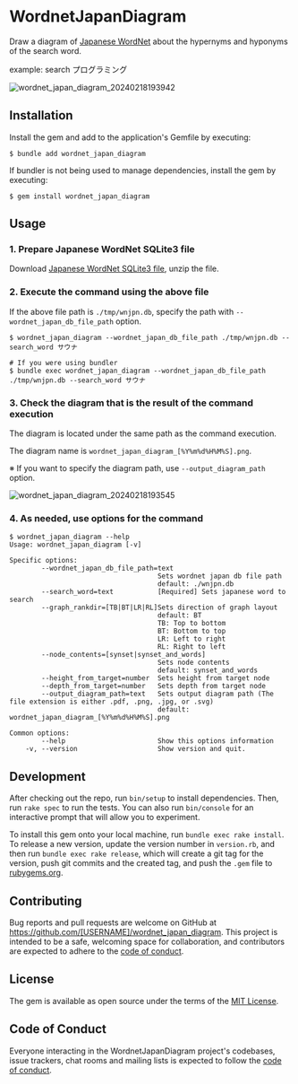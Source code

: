 # WordnetJapanDiagram

Draw a diagram of [Japanese WordNet](https://bond-lab.github.io/wnja/jpn/index.html) about the hypernyms and hyponyms of the search word.

example: search プログラミング

![wordnet_japan_diagram_20240218193942](https://github.com/tommy-012/wordnet_japan_diagram/assets/46615665/d5c58962-f1e4-4174-9a9f-47407b72f3e1)

## Installation

Install the gem and add to the application's Gemfile by executing:

    $ bundle add wordnet_japan_diagram

If bundler is not being used to manage dependencies, install the gem by executing:

    $ gem install wordnet_japan_diagram

## Usage

### 1. Prepare Japanese WordNet SQLite3 file
Download [Japanese WordNet SQLite3 file](https://github.com/bond-lab/wnja/releases/download/v1.1/wnjpn.db.gz), unzip the file.

### 2. Execute the command using the above file
If the above file path is `./tmp/wnjpn.db`, specify the path with `--wordnet_japan_db_file_path` option.

```
$ wordnet_japan_diagram --wordnet_japan_db_file_path ./tmp/wnjpn.db --search_word サウナ

# If you were using bundler
$ bundle exec wordnet_japan_diagram --wordnet_japan_db_file_path ./tmp/wnjpn.db --search_word サウナ
```

### 3. Check the diagram that is the result of the command execution
The diagram is located under the same path as the command execution.

The diagram name is `wordnet_japan_diagram_[%Y%m%d%H%M%S].png`.

※ If you want to specify the diagram path, use `--output_diagram_path` option.

![wordnet_japan_diagram_20240218193545](https://github.com/tommy-012/wordnet_japan_diagram/assets/46615665/afbe25cd-2c3b-4662-a1d0-4bc16517b6a0)

### 4. As needed, use options for the command
```
$ wordnet_japan_diagram --help
Usage: wordnet_japan_diagram [-v]

Specific options:
        --wordnet_japan_db_file_path=text
                                     Sets wordnet japan db file path
                                     default: ./wnjpn.db
        --search_word=text           [Required] Sets japanese word to search
        --graph_rankdir=[TB|BT|LR|RL]Sets direction of graph layout
                                     default: BT
                                     TB: Top to bottom
                                     BT: Bottom to top
                                     LR: Left to right
                                     RL: Right to left
        --node_contents=[synset|synset_and_words]
                                     Sets node contents
                                     default: synset_and_words
        --height_from_target=number  Sets height from target node
        --depth_from_target=number   Sets depth from target node
        --output_diagram_path=text   Sets output diagram path (The file extension is either .pdf, .png, .jpg, or .svg)
                                     default: wordnet_japan_diagram_[%Y%m%d%H%M%S].png

Common options:
        --help                       Show this options information
    -v, --version                    Show version and quit.
```

## Development

After checking out the repo, run `bin/setup` to install dependencies. Then, run `rake spec` to run the tests. You can also run `bin/console` for an interactive prompt that will allow you to experiment.

To install this gem onto your local machine, run `bundle exec rake install`. To release a new version, update the version number in `version.rb`, and then run `bundle exec rake release`, which will create a git tag for the version, push git commits and the created tag, and push the `.gem` file to [rubygems.org](https://rubygems.org).

## Contributing

Bug reports and pull requests are welcome on GitHub at https://github.com/[USERNAME]/wordnet_japan_diagram. This project is intended to be a safe, welcoming space for collaboration, and contributors are expected to adhere to the [code of conduct](https://github.com/[USERNAME]/wordnet_japan_diagram/blob/main/CODE_OF_CONDUCT.md).

## License

The gem is available as open source under the terms of the [MIT License](https://opensource.org/licenses/MIT).

## Code of Conduct

Everyone interacting in the WordnetJapanDiagram project's codebases, issue trackers, chat rooms and mailing lists is expected to follow the [code of conduct](https://github.com/[USERNAME]/wordnet_japan_diagram/blob/main/CODE_OF_CONDUCT.md).
